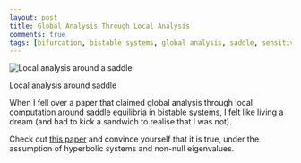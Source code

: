 ```yaml
---
layout: post
title: Global Analysis Through Local Analysis
comments: true
tags: [bifurcation, bistable systems, global analysis, saddle, sensitivity, dynamic theory]
---
```


![Local analysis
around a saddle ](https://s3-eu-west-1.amazonaws.com/wopcontent/uploads/2012/11/img_6131.jpg)

Local analysis around saddle

When I fell over a paper that claimed global analysis through local
computation around saddle equilibria in bistable systems, I felt like living a
dream (and had to kick a sandwich to realise that I was not). 

Check out [this paper](http://www.plosone.org/article/info%3Adoi%2F10.1371%2Fjournal.pone.0033110
"PlosONE Global analysis through local computation" ) and convince yourself that it is true, under the assumption of hyperbolic systems and non-null eigenvalues.
